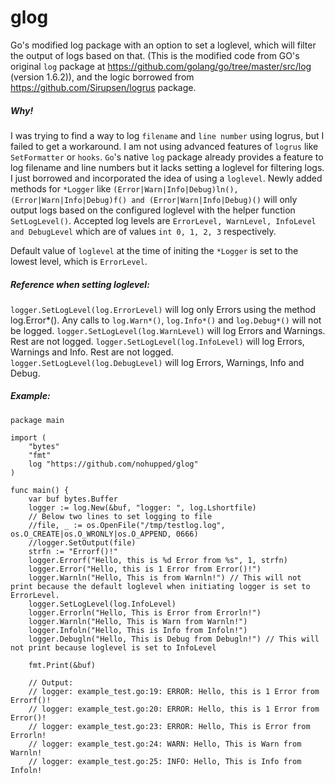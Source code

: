 # glog
Go's modified log package with an option to set a loglevel, which will filter the output of logs based on that.
(This is the modified code from GO's original `log` package at https://github.com/golang/go/tree/master/src/log (version 1.6.2)), and the logic borrowed from https://github.com/Sirupsen/logrus package.

##### Why!
I was trying to find a way to log `filename` and `line number` using logrus, but I failed to get a workaround. I am not using advanced features of `logrus` like `SetFormatter` or `hooks`. `Go`'s native `log` package already provides a feature to log filename and line numbers but it lacks setting a loglevel for filtering logs. I just borrowed and incorporated the idea of using a `loglevel`.
Newly added methods for `*Logger` like `(Error|Warn|Info|Debug)ln(), (Error|Warn|Info|Debug)f() and (Error|Warn|Info|Debug)()` will only output logs based on the configured loglevel with the helper function `SetLogLevel()`. Accepted log levels are `ErrorLevel, WarnLevel, InfoLevel and DebugLevel` which are of values `int 0, 1, 2, 3` respectively.

Default value of `loglevel` at the time of initing the `*Logger` is set to the lowest level, which is `ErrorLevel`.

##### Reference when setting loglevel:

`logger.SetLogLevel(log.ErrorLevel)` will log only Errors using the method log.Error*(). Any calls to `log.Warn*()`, `log.Info*()` and `log.Debug*()` will not be logged.
`logger.SetLogLevel(log.WarnLevel)` will log Errors and Warnings. Rest are not logged.
`logger.SetLogLevel(log.InfoLevel)` will log Errors, Warnings and Info. Rest are not logged.
`logger.SetLogLevel(log.DebugLevel)` will log Errors, Warnings, Info and Debug.


##### Example:

```
package main

import (
	"bytes"
	"fmt"
	log "https://github.com/nohupped/glog"
)

func main() {
	var buf bytes.Buffer
	logger := log.New(&buf, "logger: ", log.Lshortfile)
	// Below two lines to set logging to file
	//file, _ := os.OpenFile("/tmp/testlog.log", os.O_CREATE|os.O_WRONLY|os.O_APPEND, 0666)
	//logger.SetOutput(file)
	strfn := "Errorf()!"
	logger.Errorf("Hello, this is %d Error from %s", 1, strfn)
	logger.Error("Hello, this is 1 Error from Error()!")
	logger.Warnln("Hello, This is from Warnln!") // This will not print because the default loglevel when initiating logger is set to ErrorLevel.
	logger.SetLogLevel(log.InfoLevel)
	logger.Errorln("Hello, This is Error from Errorln!")
	logger.Warnln("Hello, This is Warn from Warnln!")
	logger.Infoln("Hello, This is Info from Infoln!")
	logger.Debugln("Hello, This is Debug from Debugln!") // This will not print because loglevel is set to InfoLevel

	fmt.Print(&buf)

	// Output:
	// logger: example_test.go:19: ERROR: Hello, this is 1 Error from Errorf()!
	// logger: example_test.go:20: ERROR: Hello, this is 1 Error from Error()!
	// logger: example_test.go:23: ERROR: Hello, This is Error from Errorln!
	// logger: example_test.go:24: WARN: Hello, This is Warn from Warnln!
	// logger: example_test.go:25: INFO: Hello, This is Info from Infoln!

```
